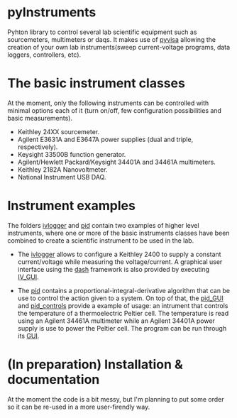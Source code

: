 # pyInstruments

Pyhton library to control several lab scientific equipment such as sourcemeters, multimeters or daqs. It makes use of [pyvisa](https://pyvisa.readthedocs.io/en/latest/) allowing the creation of your own lab instruments(sweep current-voltage programs, data loggers, controllers, etc).

# The basic instrument classes

At the moment, only the following instruments can be controlled with minimal options each of it (turn on/off, few configuration possibilities and basic measurements).

- Keithley 24XX sourcemeter.
- Agilent E3631A and E3647A power supplies (dual and triple, respectively).
- Keysight 33500B function generator.
- Agilent/Hewlett Packard/Keysight 34401A and 34461A multimeters.
- Keithley 2182A Nanovoltmeter.
- National Instrument USB DAQ.

# Instrument examples

The folders [ivlogger](ivlogger) and [pid](pid) contain two examples of higher level instruments, where one or more of the basic instruments classes have been combined to create a scientific instrument to be used in the lab. 

- The [ivlogger](ivlogger) allows to configure a Keithley 2400 to supply a constant current/voltage while measuring the voltage/current. A graphical user interface using the [dash](https://dash.plotly.com/) framework is also provided by executing [IV_GUI](IV_GUI).

- The [pid](pid) contains a proportional-integral-derivative algorithm that can be use to control the action given to a system. On top of that, the [pid_GUI](pid/pid_GUI.py) and [pid_controls](pid/pid_controls.py) provide a example of usage: an intrument that controls the temperature of a thermoelectric Peltier cell. The temperature is read using an Agilent 34461A multimeter while an Agilent 34401A power supply is use to power the Peltier cell. The program can be run through its [GUI](pid/pid_GUI.py).

# (In preparation) Installation & documentation

At the moment the code is a bit messy, but I'm planning to put some order so it can be re-used in a more user-firendly way.